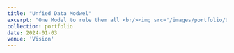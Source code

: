 ```yaml
---
title: "Unfied Data Modwel"
excerpt: "One Model to rule them all <br/><img src='/images/portfolio/UnifiedDataModel.png'>"
collection: portfolio
date: 2024-01-03
venue: 'Vision'
---
```

